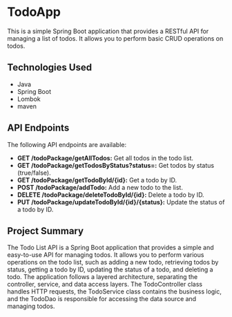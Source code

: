# TodoApp
This is a simple Spring Boot application that provides a RESTful API for managing a list of todos. It allows you to perform basic CRUD operations on todos.

## Technologies Used
- Java
- Spring Boot
- Lombok
- maven

## API Endpoints
The following API endpoints are available:
- **GET /todoPackage/getAllTodos:** Get all todos in the todo list.
- **GET /todoPackage/getTodosByStatus?status=<status>:** Get todos by status (true/false).
- **GET /todoPackage/getTodoById/{id}:** Get a todo by ID.
- **POST /todoPackage/addTodo:** Add a new todo to the list.
- **DELETE /todoPackage/deleteTodoById/{id}:** Delete a todo by ID.
- **PUT /todoPackage/updateTodoById/{id}/{status}:** Update the status of a todo by ID.

## Project Summary
The Todo List API is a Spring Boot application that provides a simple and easy-to-use API for managing todos. It allows you to perform various operations on the todo list, such as adding a new todo, retrieving todos by status, getting a todo by ID, updating the status of a todo, and deleting a todo.
The application follows a layered architecture, separating the controller, service, and data access layers. The TodoController class handles HTTP requests, the TodoService class contains the business logic, and the TodoDao is responsible for accessing the data source and managing todos.
